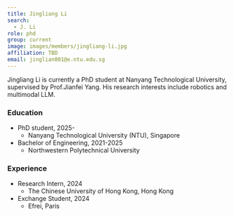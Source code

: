 ```yaml
---
title: Jingliang Li
search:
  - J. Li
role: phd
group: current
image: images/members/jingliang-li.jpg
affiliation: TBD
email: jinglian001@e.ntu.edu.sg
---
```


Jingliang Li is currently a PhD student at Nanyang Technological University, supervised by Prof.Jianfei Yang. His research interests include robotics and multimodal LLM.
 
### Education
- PhD student, 2025-
  - Nanyang Technological University (NTU), Singapore
- Bachelor of Engineering, 2021-2025
  - Northwestern Polytechnical University
 
### Experience
- Research Intern, 2024
  - The Chinese University of Hong Kong, Hong Kong
- Exchange Student, 2024
  - Efrei, Paris

<!--_Disclosure_: Rob is a co-founder and the CTO of [Ocean Genomics inc.](https://oceangenomics.com/).-->
